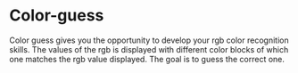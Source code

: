 # Color-guess
Color guess gives you the opportunity to develop your rgb color recognition skills. The values of the rgb is displayed with different color blocks of which one matches the rgb value displayed. The goal is to guess the correct one.
